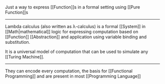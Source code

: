 Just a way to express [[Function]]s in a formal setting using [[Pure Function]]s

---

Lambda calculus (also written as λ-calculus) is a formal [[System]] in [[Math|mathematical]] logic for expressing computation based on [[Function]] [[Abstraction]] and application using variable binding and substitution.

It is a universal model of computation that can be used to simulate any [[Turing Machine]]. 

---

They can encode every computation, the basis for [[Functional Programming]] and are present in most [[Programming Language]]